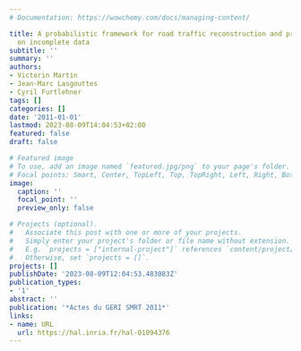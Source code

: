 ```yaml
---
# Documentation: https://wowchemy.com/docs/managing-content/

title: A probabilistic framework for road traffic reconstruction and prediction based
  on incomplete data
subtitle: ''
summary: ''
authors:
- Victorin Martin
- Jean-Marc Lasgouttes
- Cyril Furtlehner
tags: []
categories: []
date: '2011-01-01'
lastmod: 2023-08-09T14:04:53+02:00
featured: false
draft: false

# Featured image
# To use, add an image named `featured.jpg/png` to your page's folder.
# Focal points: Smart, Center, TopLeft, Top, TopRight, Left, Right, BottomLeft, Bottom, BottomRight.
image:
  caption: ''
  focal_point: ''
  preview_only: false

# Projects (optional).
#   Associate this post with one or more of your projects.
#   Simply enter your project's folder or file name without extension.
#   E.g. `projects = ["internal-project"]` references `content/project/deep-learning/index.md`.
#   Otherwise, set `projects = []`.
projects: []
publishDate: '2023-08-09T12:04:53.483083Z'
publication_types:
- '1'
abstract: ''
publication: '*Actes du GERI SMRT 2011*'
links:
- name: URL
  url: https://hal.inria.fr/hal-01094376
---
```

